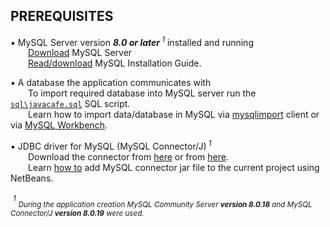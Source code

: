 ## PREREQUISITES

:black_small_square: MySQL Server&nbsp;version ***8.0 or later***<sup>&nbsp;_1_</sup> installed and running  
&emsp;&emsp;[Download](https://dev.mysql.com/downloads/mysql/) MySQL Server  
&emsp;&emsp;[Read/download](https://dev.mysql.com/doc/mysql-installation-excerpt/8.0/en/) MySQL Installation Guide.

:black_small_square: A database the application communicates with  
&emsp;&emsp;To import required database into MySQL server run the [`sql\javacafe.sql`](sql/ "show the file location") SQL script.  
&emsp;&emsp;Learn how to import data/database in MySQL via [mysqlimport](https://dev.mysql.com/doc/refman/8.0/en/mysqlimport.html) client or via [MySQL Workbench](https://dev.mysql.com/doc/workbench/en/wb-admin-export-import-management.html).

:black_small_square: JDBC driver for MySQL  (MySQL Connector/J)<sup>&nbsp;_1_</sup>  
&emsp;&emsp;Download the connector from [here](http://dev.mysql.com/downloads/connector/j "MySQL homepage") or from [here](https://mvnrepository.com/artifact/mysql/mysql-connector-java "Maven repository").  
&emsp;&emsp;Learn [how to](https://www.geekinsta.com/how-to-connect-java-application-with-mysql-using-netbeans/#configuring-the-netbeans-project) add MySQL connector jar file to the current project  using NetBeans.  
<br>
&nbsp;<sup>_1_</sup> _<sub>During the application creation MySQL Community Server ***version 8.0.18*** and MySQL Connector/J ***version 8.0.19*** were used.<sub>_
